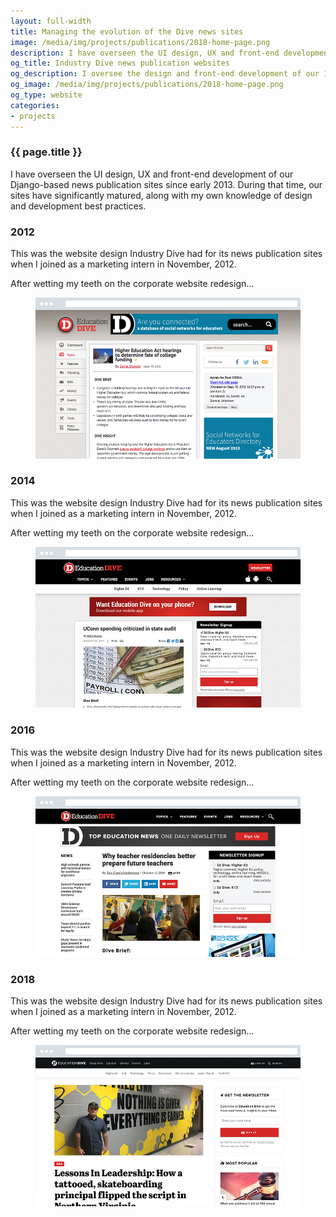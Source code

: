 ```yaml
---
layout: full-width
title: Managing the evolution of the Dive news sites
image: /media/img/projects/publications/2018-home-page.png
description: I have overseen the UI design, UX and front-end development of our Django-based news publication sites since early 2013. During that time, our sites have significantly matured, along with my own knowledge of design and development best practices.
og_title: Industry Dive news publication websites
og_description: I oversee the design and front-end development of our 14 Django-based news publications.
og_image: /media/img/projects/publications/2018-home-page.png
og_type: website
categories: 
- projects
---
```


<section class="grid">
	<article>
		<h1>{{ page.title }}</h1>
		<p>I have overseen the UI design, UX and front-end development of our Django-based news publication sites since early 2013. During that time, our sites have significantly matured, along with my own knowledge of design and development  best practices.</p>
	</article>
</section>
<section class="stripe-section">
	<section class="grid-wrapper">
		<section class="project-section">
			<figcaption>
				<h3>2012</h3>
				<p>This was the website design Industry Dive had for its news publication sites when I joined as a marketing intern in November, 2012.</p>
				<p>After wetting my teeth on the corporate website redesign...</p>
			</figcaption>
			<figure>
				<img src="/media/img/projects/publications/2013-brief.jpg" />
			</figure>
		</section>
		<section class="project-section">
			<figcaption>
				<h3>2014</h3>
				<p>This was the website design Industry Dive had for its news publication sites when I joined as a marketing intern in November, 2012.</p>
				<p>After wetting my teeth on the corporate website redesign...</p>
			</figcaption>
			<figure>
				<img src="/media/img/projects/publications/2014-brief-2.jpg" />
			</figure>
		</section>
		<section class="project-section">
			<figcaption>
				<h3>2016</h3>
				<p>This was the website design Industry Dive had for its news publication sites when I joined as a marketing intern in November, 2012.</p>
				<p>After wetting my teeth on the corporate website redesign...</p>
			</figcaption>
			<figure>
				<img src="/media/img/projects/publications/2016-brief.jpg" />
			</figure>
		</section>
		<section class="project-section">
			<figcaption>
				<h3>2018</h3>
				<p>This was the website design Industry Dive had for its news publication sites when I joined as a marketing intern in November, 2012.</p>
				<p>After wetting my teeth on the corporate website redesign...</p>
			</figcaption>
			<figure>
				<img src="/media/img/projects/publications/2018-brief.jpg" />
			</figure>
		</section>
	</section>
</section>